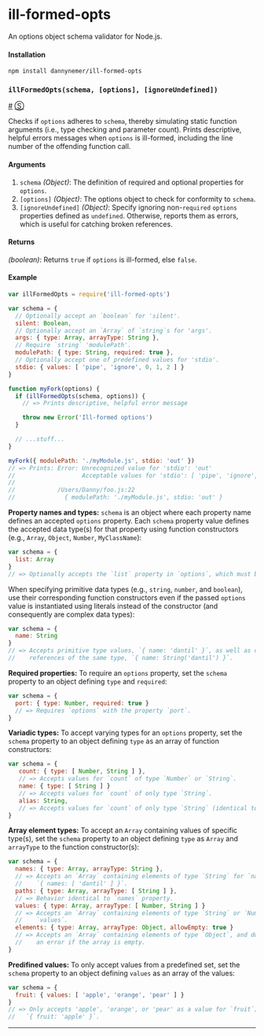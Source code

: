 # ill-formed-opts

An options object schema validator for Node.js.

#### Installation
```shell
npm install dannynemer/ill-formed-opts
```

<!-- div class="doc-container" -->

<!-- div -->


<!-- div -->

### <a id="illFormedOpts"></a>`illFormedOpts(schema, [options], [ignoreUndefined])`
<a href="#illFormedOpts">#</a> [&#x24C8;](https://github.com/DannyNemer/ill-formed-opts/blob/master/illFormedOpts.js#L120 "View in source")

Checks if `options` adheres to `schema`, thereby simulating static function arguments (i.e., type checking and parameter count). Prints descriptive, helpful errors messages when `options` is ill-formed, including the line number of the offending function call.

#### Arguments
1. `schema` *(Object)*: The definition of required and optional properties for `options`.
2. `[options]` *(Object)*: The options object to check for conformity to `schema`.
3. `[ignoreUndefined]` *(Object)*: Specify ignoring non-`required` `options` properties defined as `undefined`. Otherwise, reports them as errors, which is useful for catching broken references.

#### Returns
*(boolean)*:  Returns `true` if `options` is ill-formed, else `false`.

#### Example
```js
var illFormedOpts = require('ill-formed-opts')

var schema = {
  // Optionally accept an `boolean` for 'silent'.
  silent: Boolean,
  // Optionally accept an `Array` of `string`s for 'args'.
  args: { type: Array, arrayType: String },
  // Require `string` 'modulePath'.
  modulePath: { type: String, required: true },
  // Optionally accept one of predefined values for 'stdio'.
  stdio: { values: [ 'pipe', 'ignore', 0, 1, 2 ] }
}

function myFork(options) {
  if (illFormedOpts(schema, options)) {
    // => Prints descriptive, helpful error message

    throw new Error('Ill-formed options')
  }

  // ...stuff...
}
```
```js
myFork({ modulePath: './myModule.js', stdio: 'out' })
// => Prints: Error: Unrecognized value for 'stdio': 'out'
//                   Acceptable values for 'stdio': [ 'pipe', 'ignore', 0, 1, 2 ]
//
//            /Users/Danny/foo.js:22
//              { modulePath: './myModule.js', stdio: 'out' }
```

**Property names and types:** `schema` is an object where each property name defines an accepted `options` property. Each `schema` property value defines the accepted data type(s) for that property using function constructors (e.g., `Array`, `Object`, `Number`, `MyClassName`):

```js
var schema = {
  list: Array
}
// => Optionally accepts the `list` property in `options`, which must be an `Array`.
```

When specifying primitive data types (e.g., `string`, `number`, and `boolean`), use their corresponding function constructors even if the passed `options` value is instantiated using literals instead of the constructor (and consequently are complex data types):

```js
var schema = {
  name: String
}
// => Accepts primitive type values, `{ name: 'dantil' }`, as well as complex type
//    references of the same type, `{ name: String('dantil') }`.
```

**Required properties:** To require an `options` property, set the `schema` property to an object defining `type` and `required`:

```js
var schema = {
  port: { type: Number, required: true }
  // => Requires `options` with the property `port`.
}
```

**Variadic types:** To accept varying types for an `options` property, set the `schema` property to an object defining `type` as an array of function constructors:

```js
var schema = {
   count: { type: [ Number, String ] },
   // => Accepts values for `count` of type `Number` or `String`.
   name: { type: [ String ] }
   // => Accepts values for `count` of only type `String`.
   alias: String,
   // => Accepts values for `count` of only type `String` (identical to `name`).
}
```

**Array element types:** To accept an `Array` containing values of specific type(s), set the `schema` property to an object defining `type` as `Array` and `arrayType` to the function constructor(s):

```js
var schema = {
  names: { type: Array, arrayType: String },
  // => Accepts an `Array` containing elements of type `String` for `names`; e.g.,
  //    `{ names: [ 'dantil' ] }`.
  paths: { type: Array, arrayType: [ String ] },
  // => Behavior identical to `names` property.
  values: { type: Array, arrayType: [ Number, String ] }
  // => Accepts an `Array` containing elements of type `String` or `Number` for
  //    `values`.
  elements: { type: Array, arrayType: Object, allowEmpty: true }
  // => Accepts an `Array` containing elements of type `Object`, and does not report
  //    an error if the array is empty.
}
```

**Predifined values:** To only accept values from a predefined set, set the `schema` property to an object defining `values` as an array of the values:

```js
var schema = {
  fruit: { values: [ 'apple', 'orange', 'pear' ] }
}
// => Only accepts 'apple', 'orange', or 'pear' as a value for `fruit`; e.g.,
//   `{ fruit: 'apple' }`.
```
* * *

<!-- /div -->

<!-- /div -->

<!-- /div -->
